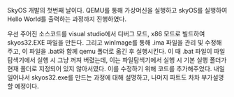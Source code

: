SkyOS 개발의 첫번째 날이다.
QEMU를 통해 가상머신을 실행하고 skyOS를 실행하여 Hello World를 출력하는 과정까지 진행하였다.

우선 주어진 소스코드를 visual studio에서 디버그 모드, x86 모드로 빌드하여 skyos32.EXE 파일을 만든다. 
그리고 winImage를 통해 .ima 파일을 관리 및 수정해 주고, 이 파일을 .bat와 함께 qemu 폴더로 옮긴 후 실행시킨다.
이 때 .bat 파일이 파일 탐색기에서 실행 시 그냥 꺼져 버렸는데, 이는 파일탐색기에서 실행 시 기본 실행 폴더가 현재 폴더로 지정되어 있지 않아서였다.
이를 수정하기 위해 코드를 추가해주었다.
내일 일어나서 skyos32.exe를 만드는 과정에 대해 설명하고, 나머지 파트도 차차 부가설명할 예정이다.
